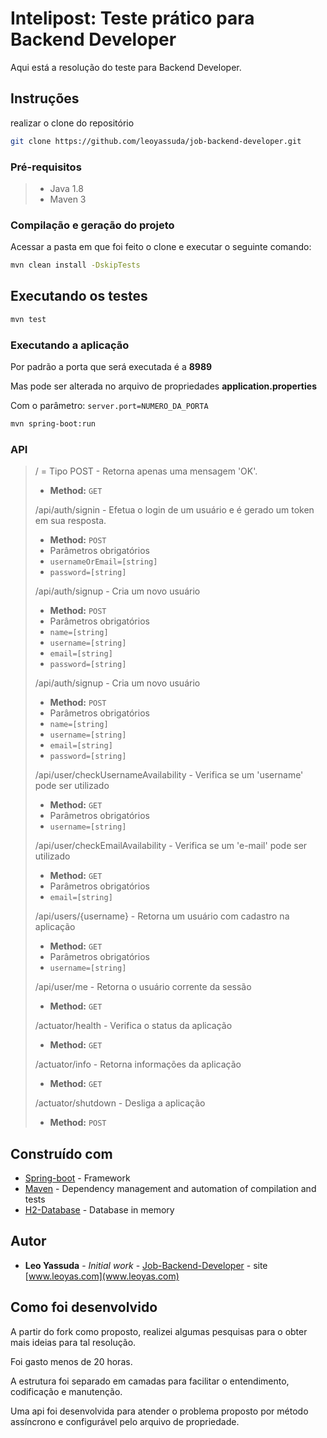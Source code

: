 # Intelipost: Teste prático para Backend Developer

Aqui está a resolução do teste para Backend Developer.

## Instruções

realizar o clone do repositório
```bash
git clone https://github.com/leoyassuda/job-backend-developer.git
``` 

### Pré-requisitos

> - Java 1.8
> - Maven 3


### Compilação e geração do projeto

Acessar a pasta em que foi feito o clone e executar o seguinte comando:

```bash
mvn clean install -DskipTests
```

## Executando os testes

```bash
mvn test
```

### Executando a aplicação

Por padrão a porta que será executada é a **8989**

Mas pode ser alterada no arquivo de propriedades **application.properties**

Com o parâmetro: `server.port=NUMERO_DA_PORTA`

```bash
mvn spring-boot:run
```

### API


> / = Tipo POST - Retorna apenas uma mensagem 'OK'.
> - **Method:** `GET` 
> 
> /api/auth/signin - Efetua o login de um usuário e é gerado um token em sua resposta.
> - **Method:** `POST`
> - Parâmetros obrigatórios
>  - `usernameOrEmail=[string]`
>  - `password=[string]`
>
> /api/auth/signup - Cria um novo usuário 
> - **Method:** `POST`
> - Parâmetros obrigatórios
>  - `name=[string]`
>  - `username=[string]`
>  - `email=[string]`
>  - `password=[string]`
> 
> /api/auth/signup - Cria um novo usuário 
> - **Method:** `POST`
> - Parâmetros obrigatórios
>  - `name=[string]`
>  - `username=[string]`
>  - `email=[string]`
>  - `password=[string]`
> 
> /api/user/checkUsernameAvailability - Verifica se um 'username' pode ser utilizado
> - **Method:** `GET`
> - Parâmetros obrigatórios
>  - `username=[string]`
>
> /api/user/checkEmailAvailability - Verifica se um 'e-mail' pode ser utilizado
> - **Method:** `GET`
> - Parâmetros obrigatórios
>  - `email=[string]`
>
> /api/users/{username} - Retorna um usuário com cadastro na aplicação
> - **Method:** `GET`
> - Parâmetros obrigatórios
>  - `username=[string]`
>
> /api/user/me - Retorna o usuário corrente da sessão
> - **Method:** `GET`
> 
> /actuator/health - Verifica o status da aplicação
> - **Method:** `GET`
>
> /actuator/info - Retorna informações da aplicação
> - **Method:** `GET`
>
> /actuator/shutdown - Desliga a aplicação
> - **Method:** `POST`
>

## Construído com

* [Spring-boot](https://projects.spring.io/spring-boot/) - Framework
* [Maven](https://maven.apache.org/) - Dependency management and automation of compilation and tests 
* [H2-Database](http://www.h2database.com/html/main.html) - Database in memory

## Autor

* **Leo Yassuda** - *Initial work* - [Job-Backend-Developer](https://github.com/leoyassuda/job-backend-developer.git) - site [www.leoyas.com](www.leoyas.com)


## Como foi desenvolvido

A partir do fork como proposto, realizei algumas pesquisas para o obter mais ideias para tal resolução.

Foi gasto menos de 20 horas.

A estrutura foi separado em camadas para facilitar o entendimento, codificação e manutenção.

Uma api foi desenvolvida para atender o problema proposto por método assíncrono e configurável pelo arquivo de propriedade.

